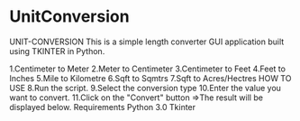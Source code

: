 # UnitConversion
UNIT-CONVERSION This is a simple length converter GUI application built using TKINTER in Python.

1.Centimeter to Meter
2.Meter to Centimeter
3.Centimeter to Feet
4.Feet to Inches
5.Mile to Kilometre
6.Sqft to Sqmtrs
7.Sqft to Acres/Hectres HOW TO USE
8.Run the script.
9.Select the conversion type
10.Enter the value you want to convert.
11.Click on the "Convert" button =>The result will be displayed below. Requirements Python 3.0 Tkinter
